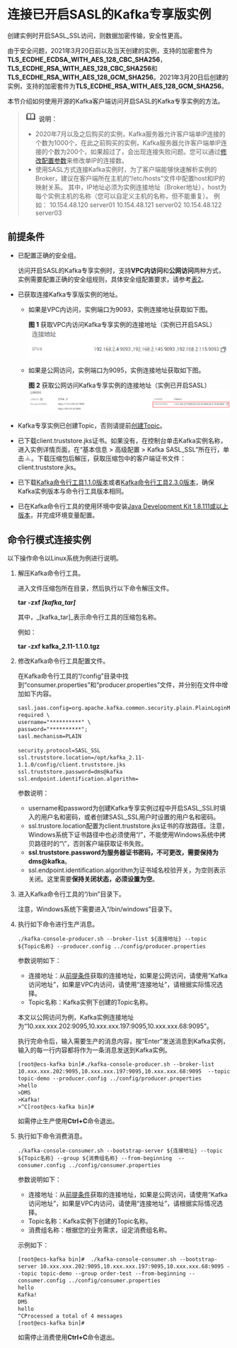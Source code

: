 # 连接已开启SASL的Kafka专享版实例<a name="kafka-ug-180801001"></a>

创建实例时开启SASL\_SSL访问，则数据加密传输，安全性更高。

由于安全问题，2021年3月20日前以及当天创建的实例，支持的加密套件为**TLS\_ECDHE\_ECDSA\_WITH\_AES\_128\_CBC\_SHA256**，**TLS\_ECDHE\_RSA\_WITH\_AES\_128\_CBC\_SHA256**和**TLS\_ECDHE\_RSA\_WITH\_AES\_128\_GCM\_SHA256**。2021年3月20日后创建的实例，支持的加密套件为**TLS\_ECDHE\_RSA\_WITH\_AES\_128\_GCM\_SHA256**。

本节介绍如何使用开源的Kafka客户端访问开启SASL的Kafka专享实例的方法。

>![](public_sys-resources/icon-note.gif) **说明：** 
>-   2020年7月以及之后购买的实例，Kafka服务器允许客户端单IP连接的个数为1000个，在此之前购买的实例，Kafka服务器允许客户端单IP连接的个数为200个，如果超过了，会出现连接失败问题。您可以通过[修改配置参数](修改配置参数.md)来修改单IP的连接数。
>-   使用SASL方式连接Kafka实例时，为了客户端能够快速解析实例的Broker，建议在客户端所在主机的“/etc/hosts”文件中配置host和IP的映射关系。
>    其中，IP地址必须为实例连接地址（Broker地址），host为每个实例主机的名称（您可以自定义主机的名称，但不能重复）。
>    例如：
>    10.154.48.120 server01
>    10.154.48.121 server02
>    10.154.48.122 server03

## 前提条件<a name="zh-cn_topic_0143117217_section17830048113810"></a>

-   已配置正确的安全组。

    访问开启SASL的Kafka专享实例时，支持**VPC内访问**和**公网访问**两种方式，实例需要配置正确的安全组规则，具体安全组配置要求，请参考[表2](准备实例依赖资源.md#table161395381402)。

-   <a name="li10340528173815"></a>已获取连接Kafka专享版实例的地址。
    -   如果是VPC内访问，实例端口为9093，实例连接地址获取如下图。

        **图 1**  获取VPC内访问Kafka专享实例的连接地址（实例已开启SASL）<a name="zh-cn_topic_0143117217_fig14172952131510"></a>  
        ![](figures/获取VPC内访问Kafka专享实例的连接地址（实例已开启SASL）.png "获取VPC内访问Kafka专享实例的连接地址（实例已开启SASL）")

    -   如果是公网访问，实例端口为9095，实例连接地址获取如下图。

        **图 2**  获取公网访问Kafka专享实例的连接地址（实例已开启SASL）<a name="fig9534164071419"></a>  
        ![](figures/获取公网访问Kafka专享实例的连接地址（实例已开启SASL）.png "获取公网访问Kafka专享实例的连接地址（实例已开启SASL）")


-   Kafka专享实例已创建Topic，否则请提前[创建Topic](创建Topic.md)。
-   已下载client.truststore.jks证书。如果没有，在控制台单击Kafka实例名称，进入实例详情页面，在“基本信息 \> 高级配置 \> Kafka SASL\_SSL”所在行，单击![](figures/icon-download.png)。下载压缩包后解压，获取压缩包中的客户端证书文件：client.truststore.jks。
-   已下载[Kafka命令行工具1.1.0版本](https://archive.apache.org/dist/kafka/1.1.0/kafka_2.11-1.1.0.tgz)或者[Kafka命令行工具2.3.0版本](https://archive.apache.org/dist/kafka/2.3.0/kafka_2.11-2.3.0.tgz)，确保Kafka实例版本与命令行工具版本相同。
-   已在Kafka命令行工具的使用环境中安装[Java Development Kit 1.8.111或以上版本](https://www.oracle.com/java/technologies/downloads/#java8)，并完成环境变量配置。

## 命令行模式连接实例<a name="zh-cn_topic_0143117217_section189213202426"></a>

以下操作命令以Linux系统为例进行说明。

1.  解压Kafka命令行工具。

    进入文件压缩包所在目录，然后执行以下命令解压文件。

    **tar -zxf  _\[kafka\_tar\]_**

    其中，_\[kafka\_tar\]_表示命令行工具的压缩包名称。

    例如：

    **tar -zxf kafka\_2.11-1.1.0.tgz**

2.  修改Kafka命令行工具配置文件。

    在Kafka命令行工具的“/config”目录中找到“consumer.properties”和“producer.properties”文件，并分别在文件中增加如下内容。

    ```
    sasl.jaas.config=org.apache.kafka.common.security.plain.PlainLoginModule required \
    username="**********" \
    password="**********";        
    sasl.mechanism=PLAIN
    
    security.protocol=SASL_SSL
    ssl.truststore.location=/opt/kafka_2.11-1.1.0/config/client.truststore.jks
    ssl.truststore.password=dms@kafka
    ssl.endpoint.identification.algorithm=
    ```

    参数说明：

    -   username和password为创建Kafka专享实例过程中开启SASL\_SSL时填入的用户名和密码，或者创建SASL\_SSL用户时设置的用户名和密码。
    -   ssl.trustore.location配置为client.truststore.jks证书的存放路径。注意，Windows系统下证书路径中也必须使用“/”，不能使用Windows系统中拷贝路径时的“\\”，否则客户端获取证书失败。
    -   **ssl.truststore.password为服务器证书密码，不可更改，需要保持为dms@kafka**。
    -   ssl.endpoint.identification.algorithm为证书域名校验开关，为空则表示关闭。这里需要**保持关闭状态，必须设置为空**。

3.  进入Kafka命令行工具的“/bin”目录下。

    注意，Windows系统下需要进入“/bin/windows”目录下。

4.  执行如下命令进行生产消息。

    ```
    ./kafka-console-producer.sh --broker-list ${连接地址} --topic ${Topic名称} --producer.config ../config/producer.properties
    ```

    参数说明如下：

    -   连接地址：从[前提条件](#li10340528173815)获取的连接地址，如果是公网访问，请使用“Kafka访问地址”，如果是VPC内访问，请使用“连接地址”，请根据实际情况选择。
    -   Topic名称：Kafka实例下创建的Topic名称。

    本文以公网访问为例，Kafka实例连接地址为“10.xxx.xxx.202:9095,10.xxx.xxx.197:9095,10.xxx.xxx.68:9095”。

    执行完命令后，输入需要生产的消息内容，按“Enter”发送消息到Kafka实例，输入的每一行内容都将作为一条消息发送到Kafka实例。

    ```
    [root@ecs-kafka bin]#./kafka-console-producer.sh --broker-list 10.xxx.xxx.202:9095,10.xxx.xxx.197:9095,10.xxx.xxx.68:9095  --topic topic-demo --producer.config ../config/producer.properties
    >hello
    >DMS
    >Kafka!
    >^C[root@ecs-kafka bin]# 
    ```

    如需停止生产使用**Ctrl+C**命令退出。

5.  执行如下命令消费消息。

    ```
    ./kafka-console-consumer.sh --bootstrap-server ${连接地址} --topic ${Topic名称} --group ${消费组名称} --from-beginning  --consumer.config ../config/consumer.properties
    ```

    参数说明如下：

    -   连接地址：从[前提条件](#li10340528173815)获取的连接地址，如果是公网访问，请使用“Kafka访问地址”，如果是VPC内访问，请使用“连接地址”，请根据实际情况选择。
    -   Topic名称：Kafka实例下创建的Topic名称。
    -   消费组名称：根据您的业务需求，设定消费组名称。

    示例如下：

    ```
    [root@ecs-kafka bin]#  ./kafka-console-consumer.sh --bootstrap-server 10.xxx.xxx.202:9095,10.xxx.xxx.197:9095,10.xxx.xxx.68:9095 --topic topic-demo --group order-test --from-beginning --consumer.config ../config/consumer.properties
    hello
    Kafka!
    DMS
    hello
    ^CProcessed a total of 4 messages
    [root@ecs-kafka bin]# 
    ```

    如需停止消费使用**Ctrl+C**命令退出。


